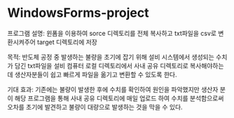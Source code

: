 # WindowsForms-project

프로그램 설명:
윈폼을 이용하여 sorce 디렉토리를 전체 복사하고
txt파일을 csv로 변환시켜주어 target 디렉토리에 저장

목적:
반도체 공정 중 발생하는 불량을 초기에 잡기 위해
설비 시스템에서 생성되는 수치가 담긴 txt파일을
설비 컴퓨터 로컬 디렉토리에서 사내 공유 디렉토리로 복사해야하는데
생산자분들이 쉽고 빠르게 파일을 옮기고 변환할 수 있도록 한다.

기대 효과:
기존에는 불량이 발생한 후에 수치를 확인하여 원인을 파악했지만
생산자 분이 해당 프로그램을 통해 사내 공유 디렉토리에 매일 업로드 하여
수치를 분석함으로써 오차를 초기에 발견하고 불량이 대량으로 발생하는 것을 막을 수 있다.
